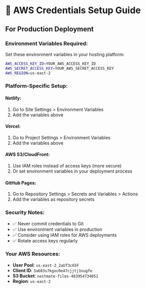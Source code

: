 # 🔐 AWS Credentials Setup Guide

## For Production Deployment

### **Environment Variables Required:**

Set these environment variables in your hosting platform:

```bash
AWS_ACCESS_KEY_ID=YOUR_AWS_ACCESS_KEY_ID
AWS_SECRET_ACCESS_KEY=YOUR_AWS_SECRET_ACCESS_KEY
AWS_REGION=us-east-2
```

### **Platform-Specific Setup:**

#### **Netlify:**
1. Go to Site Settings > Environment Variables
2. Add the variables above

#### **Vercel:**
1. Go to Project Settings > Environment Variables
2. Add the variables above

#### **AWS S3/CloudFront:**
1. Use IAM roles instead of access keys (more secure)
2. Or set environment variables in your deployment process

#### **GitHub Pages:**
1. Go to Repository Settings > Secrets and Variables > Actions
2. Add the variables as repository secrets

### **Security Notes:**
- ✅ Never commit credentials to Git
- ✅ Use environment variables in production
- ✅ Consider using IAM roles for AWS deployments
- ✅ Rotate access keys regularly

### **Your AWS Resources:**
- **User Pool**: `us-east-2_2aUT3c65F`
- **Client ID**: `3a603s7kgoc0e47cjjtj1nugfe`
- **S3 Bucket**: `nestmate-files-483954734051`
- **Region**: `us-east-2`
